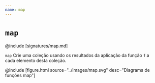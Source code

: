```yaml
---
name: map
---
```


# `map`

@include [signatures/map.md]

`map` Crie uma coleção usando os resultados da aplicação da função `f` a cada elemento desta coleção.

@include [figure.html source="../images/map.svg" desc="Diagrama de funções map"]

